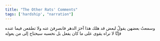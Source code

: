 ```yaml
---
title: "The Other Rats' Comments"
tags: ['hardship', "narration"]
---
```


 وسمعتُ بعضهن يقولُ لبعض قد هلك هذا آخرَ الدهر فانصرِفنَ عنه ولا تطمَعن فيما عنده فإنَّا لا نراه يقوى على ما كان يفعل بل نحسبه سيحتاج إلى من يعوله
